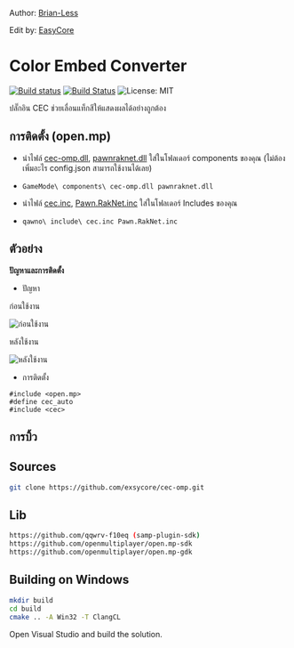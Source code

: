 Author: [Brian-Less](https://github.com/qqwrv-f10eq)

Edit by: [EasyCore](https://github.com/exsycore)

# Color Embed Converter

[![Build status](https://ci.appveyor.com/api/projects/status/2qswo7s6hk8jiovf?svg=true)](https://ci.appveyor.com/project/Brian-Less/cec/branch/master) [![Build Status](https://app.travis-ci.com/Brian-Less/cec.svg?branch=master)](https://app.travis-ci.com/Brian-Less/cec) ![License: MIT](https://img.shields.io/badge/License-MIT-red.svg)

ปลั๊กอิน CEC ช่วยเลื่อนแท็กสีให้แสดงผลได้อย่างถูกต้อง

## การติดตั้ง (open.mp)
* นำไฟล์ [cec-omp.dll](cec-omp.dll), [pawnraknet.dll](https://github.com/katursis/Pawn.RakNet/releases/tag/1.6.0-omp) ใส่ในโฟลเดอร์ components ของคุณ (ไม่ต้องเพิ่มอะไร config.json สามารถใช้งานได้เลย)
* `
  GameMode\
    components\
      cec-omp.dll
      pawnraknet.dll
`

* นำไฟล์ [cec.inc](cec.inc), [Pawn.RakNet.inc](https://github.com/katursis/Pawn.RakNet/releases/tag/1.6.0-omp) ใส่ในโฟลเดอร์ Includes ของคุณ
* `
  qawno\
    include\
      cec.inc
      Pawn.RakNet.inc
`

## ตัวอย่าง
**ปัญหาและการติดตั้ง**

* ปัญหา

ก่อนใช้งาน

![ก่อนใช้งาน](https://i.imgur.com/M14TACI.png)

หลังใช้งาน

![หลังใช้งาน](https://i.imgur.com/UiuOF5B.png)

* การติดตั้ง
```Pawn
#include <open.mp>
#define cec_auto
#include <cec>
```

## การบิ้ว

## Sources
```bash
git clone https://github.com/exsycore/cec-omp.git
```

## Lib
```bash
https://github.com/qqwrv-f10eq (samp-plugin-sdk)
https://github.com/openmultiplayer/open.mp-sdk
https://github.com/openmultiplayer/open.mp-gdk
```

## Building on Windows
```bash
mkdir build
cd build
cmake .. -A Win32 -T ClangCL
```
Open Visual Studio and build the solution.
    
